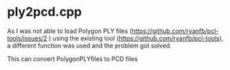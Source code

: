 ply2pcd.cpp
===========

As I was not able to load Polygon PLY files (https://github.com/ryanfb/pcl-tools/issues/2 ) using the existing tool (https://github.com/ryanfb/pcl-tools), a different function was used and the problem got solved.



This can convert PolygonPLYfiles to PCD files 

